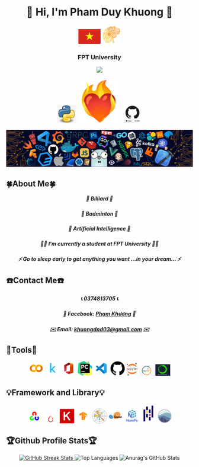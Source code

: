 <!DOCTYPE html>
<html>
<head>
<h1 align="center"> 👋 Hi, I'm Pham Duy Khuong 👋 </h1>
<div align="center" style="text-align:center;">
    <img src="https://github.com/KhuongApLuc/KhuongApLuc/blob/main/quoc-ky-viet-nam.jpg" width="60" style="display:inline-block;"/>
    <img src="https://github.com/KhuongApLuc/KhuongApLuc/blob/main/AI%20CLUB%20LOGO.png" width="50" style="display:inline-block;"/>
</div>
<h3 align="center"> FPT University </h3>
<p align="center"><img src="https://camo.githubusercontent.com/f830d07ccee2ad1eb6aa55b9e896018f1770f43f2b1067166887384818107866/68747470733a2f2f696d672e736869656c64732e696f2f7374617469632f76313f6c6162656c3d50726f66696c652b7669657773266d6573736167653d3132333435363738393026636f6c6f723d666636396234" />
<div align="center" style="text-align:center;">
    <img src="https://github.com/KhuongApLuc/KhuongApLuc/blob/main/kisspng-python-programming-language-computer-programming-language-5acfdc3636bac7.8891188615235717662242.jpg" width="50"/>
    <img src="https://github.com/KhuongApLuc/KhuongApLuc/blob/main/cora%C3%A7%C3%A3o-fogo.gif "width="120"/>
    <img src= "https://github.com/KhuongApLuc/KhuongApLuc/blob/main/github-10000.jpg " width="50" style="display:inline-block;"/>
</div>
<p align = "center" ><img src="https://github.com/KhuongApLuc/KhuongApLuc/blob/main/footer.png" </p>

<!DOCTYPE html>
<html lang="en">
<head>
    <meta charset="UTF-8">
    <meta name="viewport" content="width=device-width, initial-scale=1.0">
</head>
    
<body>
    <h2>🍀About Me🍀</h2>
    <ul1>
        <h5 align = "center">🎱 Billiard 🎱</h5>
        <h5 align = "center">🏸 Badminton 🏸</h5>
        <h5 align = "center">🤖 Artificial Intelligence 🤖</h5>
        <h5 align = "center">🧑‍🎓 I’m currently a student at FPT University 🧑‍🎓 </h5> 
        <h5 align = "center">⚡ Go to sleep early to get anything you want ...in your dream... ⚡</h5>
    </ul1>
    <h2>☎️Contact Me☎️</h2>
    <ul2>
        <h5 align = "center">📞 0374813705 📞</h5>
        <h5 align = "center">💭 Facebook: <a href="https://www.facebook.com/profile.php?id=100013776404180">Phạm Khương</a> 💭</h5>
        <h5 align = "center">✉️ Email: <a href="mailto:khuongdpd03@gmail.com">khuongdpd03@gmail.com</a> ✉️</h5>
    </ul2>
    <h2>🎁Tools🎁</h2>
    <ul3>
        <p align = "center"> <img src= "https://github.com/KhuongApLuc/KhuongApLuc/blob/main/colab_favicon_256px.png" width = "40" />
        <img src= "https://github.com/KhuongApLuc/KhuongApLuc/blob/main/kaggle-icon-2048x2048-fxhlmjy3.png" width = "40" />
        <img src= "https://github.com/KhuongApLuc/KhuongApLuc/blob/main/apps.22477.9007199267161390.e6424e19-5ac0-4841-8393-87f5c9419809.png" width = "40" />
        <img src= "https://github.com/KhuongApLuc/KhuongApLuc/blob/main/images.jpg" width = "40" />
        <img src= "https://github.com/KhuongApLuc/KhuongApLuc/blob/main/channels4_profile.jpg" width = "40"/>
        <img src= "https://github.com/KhuongApLuc/KhuongApLuc/blob/main/GitHub_Invertocat_Logo.svg" width = "40"/>
        <img src= "https://github.com/KhuongApLuc/KhuongApLuc/blob/main/images (4).png" width = "30"/>
        <img src= "https://github.com/KhuongApLuc/KhuongApLuc/blob/main/269-2693201_mysql-logo-circle-png.png" width = "40"/>
        <img src= "https://github.com/KhuongApLuc/KhuongApLuc/blob/main/WhatsApp-Image-2024-05-06-at-8.01.01-PM.jpeg" width = "40"/>
    </ul3>
    <h2>💡Framework and Library💡</h2>
    <ul4>
        <p align = "center"> <img src= "https://github.com/KhuongApLuc/KhuongApLuc/blob/main/images (3).png" width = "40" />
        <img src= "https://github.com/KhuongApLuc/KhuongApLuc/blob/main/images (2).png" width = "40" />
        <img src= "https://github.com/KhuongApLuc/KhuongApLuc/blob/main/images (1).png" width = "40" />
        <img src= "https://github.com/KhuongApLuc/KhuongApLuc/blob/main/unnamed.jpg" width = "40" />
        <img src= "https://github.com/KhuongApLuc/KhuongApLuc/blob/main/1200px-Matplotlib_icon.svg.png" width = "40"/>
        <img src= "https://github.com/KhuongApLuc/KhuongApLuc/blob/main/images.png" width = "40"/>
        <img src= "https://github.com/KhuongApLuc/KhuongApLuc/blob/main/1661493497844.png" width = "40"/>
        <img src= "https://github.com/KhuongApLuc/KhuongApLuc/blob/main/1200px-Pandas_mark.svg.png" width = "40"/>
        <img src= "https://github.com/KhuongApLuc/KhuongApLuc/blob/main/22799945.png" width = "40"/>
    </ul4>
    <h2>🏆Github Profile Stats🏆</h2>
    <div align = "center">
        <a href="https://git.io/streak-stats">
            <img src="https://streak-stats.demolab.com/?user=KhuongApLuc&theme=default" alt="GitHub Streak Stats" width = "300">
        </a>
            <img src="https://github-readme-stats.vercel.app/api/top-langs/?username=KhuongApLuc&layout=compact" alt="Top Languages" width = "215">
            <img src="https://github-readme-stats.vercel.app/api?username=KhuongApLuc&show_icons=true&theme=default" alt="Anurag's GitHub Stats" width = "280">
    </div>
    </div>
</body>
</html>
